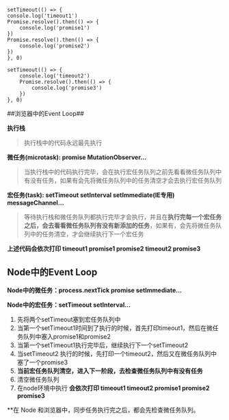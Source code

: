    setTimeout(() => {
    console.log('timeout1')
    Promise.resolve().then(() => {
        console.log('promise1')
    })
    Promise.resolve().then(() => {
        console.log('promise2')
    })
	}, 0)

	setTimeout(() => {
	    console.log('timeout2')
	    Promise.resolve().then(() => {
	        console.log('promise3')
	    })
	}, 0)

##浏览器中的Event Loop##

**执行栈**

> 执行栈中的代码永远最先执行

**微任务(microtask): promise MutationObserver...**


> 当执行栈中的代码执行完毕，会在执行宏任务队列之前先看看微任务队列中有没有任务，如果有会先将微任务队列中的任务清空才会去执行宏任务队列

**宏任务(task): setTimeout setInterval setImmediate(IE专用) messageChannel...**

> 等待执行栈和微任务队列都执行完毕才会执行，并且在**执行完每一个宏任务之后，会去看看微任务队列有没有新添加的任务**，如果有，会先将微任务队列中的任务清空，才会继续执行下一个宏任务

**上述代码会依次打印 timeout1 promise1 promise2 timeout2 promise3**


## Node中的Event Loop ##

**Node中的微任务：process.nextTick promise setImmediate...**


**Node中的宏任务：setTimeout setInterval...**

1. 先将两个setTimeout塞到宏任务队列中
1. 当第一个setTimeout1时间到了执行的时候，首先打印timeout1，然后在微任务队列中塞入promise1和promise2
1. 当第一个setTimeout1执行完毕后，继续执行下一个setTimeout2
1. 当setTimeout2 执行的时候，先打印一个timeout2，然后又在微任务队列中塞了一个promise3
1. **当前宏任务队列清空，进入下一阶段，去检查微任务队列中有没有任务**
1. 清空微任务队列
1. 在node环境中执行 **会依次打印 timeout1 timeout2 promise1 promise2 promise3**

**在 Node 和浏览器中，同步任务执行完之后，都会先检查微任务队列。
